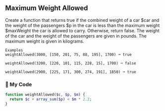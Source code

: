 ## Maximum Weight Allowed

Create a function that returns true if the combined weight of a car $car and the weight of the passengers $p in the car is less than the maximum weight $maxWeight the car is allowed to carry. Otherwise, return false. The weight of the car and the weight of the passengers are given in pounds. The maximum weight is given in kilograms.
```
Examples
weightAllowed(3000, [150, 201, 75, 88, 195], 1700) ➞ true

weightAllowed(3200, [220, 101, 115, 228, 15], 1700) ➞ false

weightAllowed(2900, [225, 171, 300, 274, 191], 1850) ➞ true
```
### 🚙 My Code
```php
function weightAllowed($c, $p, $m) {
  return $c + array_sum($p) < $m * 2.2;
}
```
